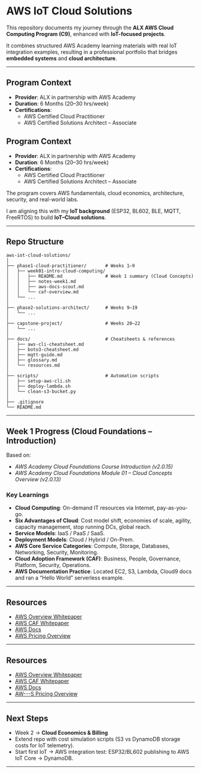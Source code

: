 # AWS IoT Cloud Solutions

This repository documents my journey through the **ALX AWS Cloud Computing Program (C9)**, enhanced with **IoT-focused projects**.

It combines structured AWS Academy learning materials with real IoT integration examples, resulting in a professional portfolio that bridges **embedded systems** and **cloud architecture**.

---


##  Program Context
- **Provider**: ALX in partnership with AWS Academy 
- **Duration**: 6 Months (20–30 hrs/week) 
- **Certifications**: 
  - AWS Certified Cloud Practitioner 
  - AWS Certified Solutions Architect – Associate 

##  Program Context
- **Provider**: ALX in partnership with AWS Academy
- **Duration**: 6 Months (20–30 hrs/week)
- **Certifications**:
  - AWS Certified Cloud Practitioner
  - AWS Certified Solutions Architect – Associate

The program covers AWS fundamentals, cloud economics, architecture, security, and real-world labs.

I am aligning this with my **IoT background** (ESP32, BL602, BLE, MQTT, FreeRTOS) to build **IoT–Cloud solutions**.

---

##  Repo Structure

```
aws-iot-cloud-solutions/
│
├── phase1-cloud-practitioner/       # Weeks 1–9
│   ├── week01-intro-cloud-computing/
│   │   ├── README.md                # Week 1 summary (Cloud Concepts)
│   │   ├── notes-week1.md
│   │   ├── aws-docs-scout.md
│   │   └── caf-overview.md
│   └── ...
│
├── phase2-solutions-architect/      # Weeks 9–19
│   └── ...
│
├── capstone-project/                # Weeks 20–22
│   └── ...
│
├── docs/                            # Cheatsheets & references
│   ├── aws-cli-cheatsheet.md
│   ├── boto3-cheatsheet.md
│   ├── mqtt-guide.md
│   ├── glossary.md
│   └── resources.md
│
├── scripts/                         # Automation scripts
│   ├── setup-aws-cli.sh
│   ├── deploy-lambda.sh
│   └── clean-s3-bucket.py
│
├── .gitignore
└── README.md
```

---

##  Week 1 Progress (Cloud Foundations – Introduction)
Based on:
- *AWS Academy Cloud Foundations Course Introduction (v2.0.15)*
- *AWS Academy Cloud Foundations Module 01 – Cloud Concepts Overview (v2.0.13)*

### Key Learnings
- **Cloud Computing**: On-demand IT resources via Internet, pay-as-you-go.
- **Six Advantages of Cloud**: Cost model shift, economies of scale, agility, capacity management, stop running DCs, global reach.
- **Service Models**: IaaS / PaaS / SaaS.
- **Deployment Models**: Cloud / Hybrid / On-Prem.
- **AWS Core Service Categories**: Compute, Storage, Databases, Networking, Security, Monitoring.
- **Cloud Adoption Framework (CAF)**: Business, People, Governance, Platform, Security, Operations.
- **AWS Documentation Practice**: Located EC2, S3, Lambda, Cloud9 docs and ran a “Hello World” serverless example.

---


##  Resources
- [AWS Overview Whitepaper](https://d1.awsstatic.com/whitepapers/aws-overview.pdf)  
- [AWS CAF Whitepaper](https://d1.awsstatic.com/whitepapers/aws_cloud_adoption_framework.pdf)  
- [AWS Docs](https://docs.aws.amazon.com/)  
- [AWS Pricing Overview](https://d0.awsstatic.com/whitepapers/aws_pricing_overview.pdf)  

---

##  Resources
- [AWS Overview Whitepaper](https://d1.awsstatic.com/whitepapers/aws-overview.pdf)
- [AWS CAF Whitepaper](https://d1.awsstatic.com/whitepapers/aws_cloud_adoption_framework.pdf)
- [AWS Docs](https://docs.aws.amazon.com/)
- [AW---S Pricing Overview](https://d0.awsstatic.com/whitepapers/aws_pricing_overview.pdf)

---

##  Next Steps

- Week 2 → **Cloud Economics & Billing**
- Extend repo with cost simulation scripts (S3 vs DynamoDB storage costs for IoT telemetry).
- Start first IoT → AWS integration test: ESP32/BL602 publishing to AWS IoT Core → DynamoDB.

---


